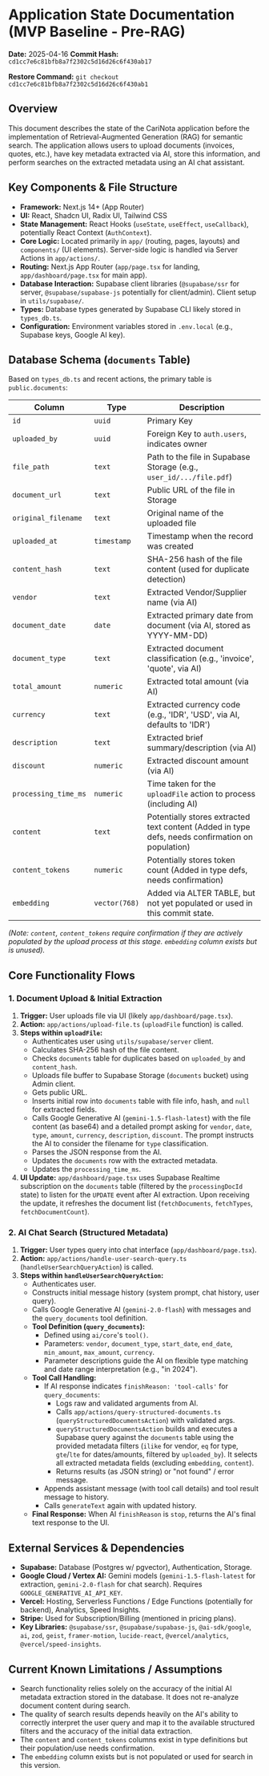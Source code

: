 # Application State Documentation (MVP Baseline - Pre-RAG)

**Date:** 2025-04-16
**Commit Hash:** `cd1cc7e6c81bfb8a7f2302c5d16d26c6f430ab17`

**Restore Command:** `git checkout cd1cc7e6c81bfb8a7f2302c5d16d26c6f430ab1`

## Overview

This document describes the state of the CariNota application before the implementation of Retrieval-Augmented Generation (RAG) for semantic search. The application allows users to upload documents (invoices, quotes, etc.), have key metadata extracted via AI, store this information, and perform searches on the extracted metadata using an AI chat assistant.

## Key Components & File Structure

- **Framework:** Next.js 14+ (App Router)
- **UI:** React, Shadcn UI, Radix UI, Tailwind CSS
- **State Management:** React Hooks (`useState`, `useEffect`, `useCallback`), potentially React Context (`AuthContext`).
- **Core Logic:** Located primarily in `app/` (routing, pages, layouts) and `components/` (UI elements). Server-side logic is handled via Server Actions in `app/actions/`.
- **Routing:** Next.js App Router (`app/page.tsx` for landing, `app/dashboard/page.tsx` for main app).
- **Database Interaction:** Supabase client libraries (`@supabase/ssr` for server, `@supabase/supabase-js` potentially for client/admin). Client setup in `utils/supabase/`.
- **Types:** Database types generated by Supabase CLI likely stored in `types_db.ts`.
- **Configuration:** Environment variables stored in `.env.local` (e.g., Supabase keys, Google AI key).

## Database Schema (`documents` Table)

Based on `types_db.ts` and recent actions, the primary table is `public.documents`:

| Column               | Type          | Description                                                                                      |
| -------------------- | ------------- | ------------------------------------------------------------------------------------------------ |
| `id`                 | `uuid`        | Primary Key                                                                                      |
| `uploaded_by`        | `uuid`        | Foreign Key to `auth.users`, indicates owner                                                     |
| `file_path`          | `text`        | Path to the file in Supabase Storage (e.g., `user_id/.../file.pdf`)                              |
| `document_url`       | `text`        | Public URL of the file in Storage                                                                |
| `original_filename`  | `text`        | Original name of the uploaded file                                                               |
| `uploaded_at`        | `timestamp`   | Timestamp when the record was created                                                            |
| `content_hash`       | `text`        | SHA-256 hash of the file content (used for duplicate detection)                                  |
| `vendor`             | `text`        | Extracted Vendor/Supplier name (via AI)                                                          |
| `document_date`      | `date`        | Extracted primary date from document (via AI, stored as YYYY-MM-DD)                              |
| `document_type`      | `text`        | Extracted document classification (e.g., 'invoice', 'quote', via AI)                             |
| `total_amount`       | `numeric`     | Extracted total amount (via AI)                                                                  |
| `currency`           | `text`        | Extracted currency code (e.g., 'IDR', 'USD', via AI, defaults to 'IDR')                          |
| `description`        | `text`        | Extracted brief summary/description (via AI)                                                     |
| `discount`           | `numeric`     | Extracted discount amount (via AI)                                                               |
| `processing_time_ms` | `numeric`     | Time taken for the `uploadFile` action to process (including AI)                                 |
| `content`            | `text`        | Potentially stores extracted text content (Added in type defs, needs confirmation on population) |
| `content_tokens`     | `numeric`     | Potentially stores token count (Added in type defs, needs confirmation)                          |
| `embedding`          | `vector(768)` | Added via ALTER TABLE, but not yet populated or used in this commit state.                       |

_(Note: `content`, `content_tokens` require confirmation if they are actively populated by the upload process at this stage. `embedding` column exists but is unused)._

## Core Functionality Flows

### 1. Document Upload & Initial Extraction

1.  **Trigger:** User uploads file via UI (likely `app/dashboard/page.tsx`).
2.  **Action:** `app/actions/upload-file.ts` (`uploadFile` function) is called.
3.  **Steps within `uploadFile`:**
    - Authenticates user using `utils/supabase/server` client.
    - Calculates SHA-256 hash of the file content.
    - Checks `documents` table for duplicates based on `uploaded_by` and `content_hash`.
    - Uploads file buffer to Supabase Storage (`documents` bucket) using Admin client.
    - Gets public URL.
    - Inserts initial row into `documents` table with file info, hash, and `null` for extracted fields.
    - Calls Google Generative AI (`gemini-1.5-flash-latest`) with the file content (as base64) and a detailed prompt asking for `vendor`, `date`, `type`, `amount`, `currency`, `description`, `discount`. The prompt instructs the AI to consider the filename for `type` classification.
    - Parses the JSON response from the AI.
    - Updates the `documents` row with the extracted metadata.
    - Updates the `processing_time_ms`.
4.  **UI Update:** `app/dashboard/page.tsx` uses Supabase Realtime subscription on the `documents` table (filtered by the `processingDocId` state) to listen for the `UPDATE` event after AI extraction. Upon receiving the update, it refreshes the document list (`fetchDocuments`, `fetchTypes`, `fetchDocumentCount`).

### 2. AI Chat Search (Structured Metadata)

1.  **Trigger:** User types query into chat interface (`app/dashboard/page.tsx`).
2.  **Action:** `app/actions/handle-user-search-query.ts` (`handleUserSearchQueryAction`) is called.
3.  **Steps within `handleUserSearchQueryAction`:**
    - Authenticates user.
    - Constructs initial message history (system prompt, chat history, user query).
    - Calls Google Generative AI (`gemini-2.0-flash`) with messages and the `query_documents` tool definition.
    - **Tool Definition (`query_documents`):**
      - Defined using `ai/core`'s `tool()`.
      - Parameters: `vendor`, `document_type`, `start_date`, `end_date`, `min_amount`, `max_amount`, `currency`.
      - Parameter descriptions guide the AI on flexible type matching and date range interpretation (e.g., "in 2024").
    - **Tool Call Handling:**
      - If AI response indicates `finishReason: 'tool-calls'` for `query_documents`:
        - Logs raw and validated arguments from AI.
        - Calls `app/actions/query-structured-documents.ts` (`queryStructuredDocumentsAction`) with validated args.
        - `queryStructuredDocumentsAction` builds and executes a Supabase query against the `documents` table using the provided metadata filters (`ilike` for vendor, `eq` for type, `gte`/`lte` for dates/amounts, filtered by `uploaded_by`). It selects all extracted metadata fields (excluding `embedding`, `content`).
        - Returns results (as JSON string) or "not found" / error message.
      - Appends assistant message (with tool call details) and tool result message to history.
      - Calls `generateText` again with updated history.
    - **Final Response:** When AI `finishReason` is `stop`, returns the AI's final text response to the UI.

## External Services & Dependencies

- **Supabase:** Database (Postgres w/ pgvector), Authentication, Storage.
- **Google Cloud / Vertex AI:** Gemini models (`gemini-1.5-flash-latest` for extraction, `gemini-2.0-flash` for chat search). Requires `GOOGLE_GENERATIVE_AI_API_KEY`.
- **Vercel:** Hosting, Serverless Functions / Edge Functions (potentially for backend), Analytics, Speed Insights.
- **Stripe:** Used for Subscription/Billing (mentioned in pricing plans).
- **Key Libraries:** `@supabase/ssr`, `@supabase/supabase-js`, `@ai-sdk/google`, `ai`, `zod`, `geist`, `framer-motion`, `lucide-react`, `@vercel/analytics`, `@vercel/speed-insights`.

## Current Known Limitations / Assumptions

- Search functionality relies solely on the accuracy of the initial AI metadata extraction stored in the database. It does not re-analyze document content during search.
- The quality of search results depends heavily on the AI's ability to correctly interpret the user query and map it to the available structured filters and the accuracy of the initial data extraction.
- The `content` and `content_tokens` columns exist in type definitions but their population/use needs confirmation.
- The `embedding` column exists but is not populated or used for search in this version.

